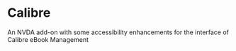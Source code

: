 # Calibre
An NVDA add-on with some accessibility enhancements for the interface of Calibre eBook Management
